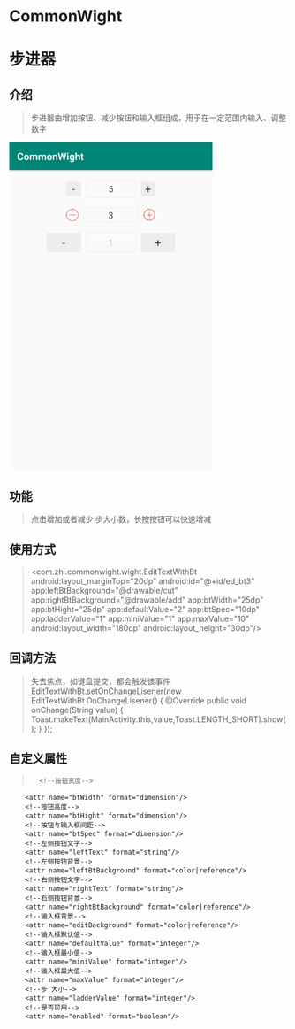 # CommonWight
# 步进器

## 介绍
> 步进器由增加按钮、减少按钮和输入框组成，用于在一定范围内输入、调整数字

![image](https://github.com/zhijinjin/CommonWight/blob/master/imgs/200828154938.png)
## 功能
> 点击增加或者减少 步大小数，长按按钮可以快速增减
## 使用方式
> <com.zhi.commonwight.wight.EditTextWithBt
        android:layout_marginTop="20dp"
        android:id="@+id/ed_bt3"
        app:leftBtBackground="@drawable/cut"
        app:rightBtBackground="@drawable/add"
        app:btWidth="25dp"
        app:btHight="25dp"
        app:defaultValue="2"
        app:btSpec="10dp"
        app:ladderValue="1"
        app:miniValue="1"
        app:maxValue="10"
        android:layout_width="180dp"
        android:layout_height="30dp"/>
## 回调方法
> 失去焦点，如键盘提交，都会触发该事件
> EditTextWithBt.setOnChangeLisener(new EditTextWithBt.OnChangeLisener() {
            @Override
            public void onChange(String value) {
                Toast.makeText(MainActivity.this,value,Toast.LENGTH_SHORT).show();
            }
        });
## 自定义属性
>       <!--按钮宽度-->
        <attr name="btWidth" format="dimension"/>
        <!--按钮高度-->
        <attr name="btHight" format="dimension"/>
        <!--按钮与输入框间距-->
        <attr name="btSpec" format="dimension"/>
        <!--左侧按钮文字-->
        <attr name="leftText" format="string"/>
        <!--左侧按钮背景-->
        <attr name="leftBtBackground" format="color|reference"/>
        <!--右侧按钮文字-->
        <attr name="rightText" format="string"/>
        <!--右侧按钮背景-->
        <attr name="rightBtBackground" format="color|reference"/>
        <!--输入框背景-->
        <attr name="editBackground" format="color|reference"/>
        <!--输入框默认值-->
        <attr name="defaultValue" format="integer"/>
        <!--输入框最小值-->
        <attr name="miniValue" format="integer"/>
        <!--输入框最大值-->
        <attr name="maxValue" format="integer"/>
        <!--步 大小-->
        <attr name="ladderValue" format="integer"/>
        <!--是否可用-->
        <attr name="enabled" format="boolean"/>

